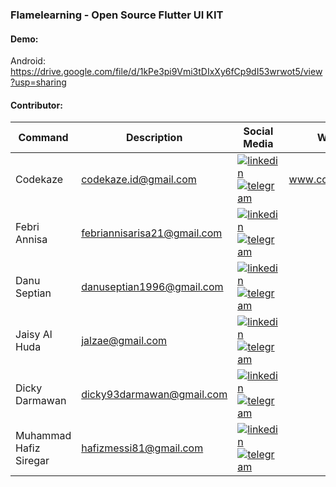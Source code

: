 ### Flamelearning - Open Source Flutter UI KIT

#### Demo:
Android:\
https://drive.google.com/file/d/1kPe3pi9Vmi3tDIxXy6fCp9dI53wrwot5/view?usp=sharing

#### Contributor:

| Command | Description | Social Media | Website |
| --- | --- | --- | --- |
| Codekaze | codekaze.id@gmail.com | [![linkedin](https://icons.iconarchive.com/icons/limav/flat-gradient-social/24/Linkedin-icon.png)](https://www.linkedin.com/in/codekaze-id-35541714b/) [![telegram](https://icons.iconarchive.com/icons/bokehlicia/captiva/24/web-telegram-icon.png)](https://t.me/codekaze) | www.codekaze.com |
| Febri Annisa | febriannisarisa21@gmail.com | [![linkedin](https://icons.iconarchive.com/icons/limav/flat-gradient-social/24/Linkedin-icon.png)](https://www.linkedin.com/in/febri-annisa-84a254154/) [![telegram](https://icons.iconarchive.com/icons/bokehlicia/captiva/24/web-telegram-icon.png)](https://t.me/febriannisa1)| |
| Danu Septian | danuseptian1996@gmail.com | [![linkedin](https://icons.iconarchive.com/icons/limav/flat-gradient-social/24/Linkedin-icon.png)](https://www.linkedin.com/in/danu-septian-5161951b4/) [![telegram](https://icons.iconarchive.com/icons/bokehlicia/captiva/24/web-telegram-icon.png)](https://t.me/Danuseptian96)| |
| Jaisy Al Huda | jalzae@gmail.com | [![linkedin](https://icons.iconarchive.com/icons/limav/flat-gradient-social/24/Linkedin-icon.png)](https://www.linkedin.com/in/jaisy-al-huda-622a8bb2/) [![telegram](https://icons.iconarchive.com/icons/bokehlicia/captiva/24/web-telegram-icon.png)](https://t.me/jalz)| |
| Dicky Darmawan | dicky93darmawan@gmail.com | [![linkedin](https://icons.iconarchive.com/icons/limav/flat-gradient-social/24/Linkedin-icon.png)](https://www.linkedin.com/in/codekaze-id-35541714b/) [![telegram](https://icons.iconarchive.com/icons/bokehlicia/captiva/24/web-telegram-icon.png)](https://t.me/Dicky219)| |
| Muhammad Hafiz Siregar | hafizmessi81@gmail.com | [![linkedin](https://icons.iconarchive.com/icons/limav/flat-gradient-social/24/Linkedin-icon.png)](https://www.linkedin.com/in/hafiz-siregar-323881213/) [![telegram](https://icons.iconarchive.com/icons/bokehlicia/captiva/24/web-telegram-icon.png)](https://t.me/hafiz_hudzaifi)| |


